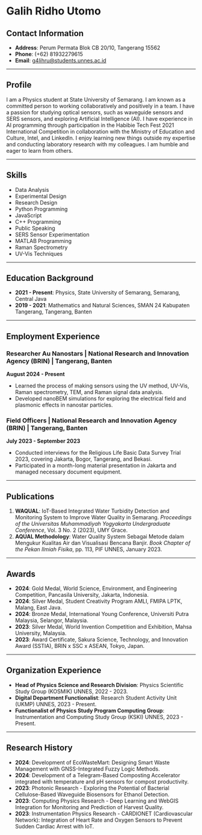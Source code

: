 # Galih Ridho Utomo

## Contact Information

- **Address**: Perum Permata Blok CB 20/10, Tangerang 15562  
- **Phone**: (+62) 81932279615  
- **Email**: [g4lihru@students.unnes.ac.id](mailto:g4lihru@students.unnes.ac.id)

---

## Profile

I am a Physics student at State University of Semarang. I am known as a committed person to working collaboratively and positively in a team. I have a passion for studying optical sensors, such as waveguide sensors and SERS sensors, and exploring Artificial Intelligence (AI). I have experience in AI programming through participation in the Habibie Tech Fest 2021 International Competition in collaboration with the Ministry of Education and Culture, Intel, and LinkedIn. I enjoy learning new things outside my expertise and conducting laboratory research with my colleagues. I am humble and eager to learn from others.

---

## Skills

- Data Analysis  
- Experimental Design  
- Research Design  
- Python Programming  
- JavaScript  
- C++ Programming  
- Public Speaking  
- SERS Sensor Experimentation  
- MATLAB Programming  
- Raman Spectrometry  
- UV-Vis Techniques  

---

## Education Background

- **2021 - Present**: Physics, State University of Semarang, Semarang, Central Java  
- **2019 - 2021**: Mathematics and Natural Sciences, SMAN 24 Kabupaten Tangerang, Tangerang, Banten  

---

## Employment Experience

### Researcher Au Nanostars | National Research and Innovation Agency (BRIN) | Tangerang, Banten
**August 2024 - Present**  
- Learned the process of making sensors using the UV method, UV-Vis, Raman spectrometry, TEM, and Raman signal data analysis.
- Developed nanoBEM simulations for exploring the electrical field and plasmonic effects in nanostar particles.

### Field Officers | National Research and Innovation Agency (BRIN) | Tangerang, Banten
**July 2023 - September 2023**  
- Conducted interviews for the Religious Life Basic Data Survey Trial 2023, covering Jakarta, Bogor, Tangerang, and Bekasi.
- Participated in a month-long material presentation in Jakarta and managed necessary document equipment.

---

## Publications

1. **WAQUAL**: IoT-Based Integrated Water Turbidity Detection and Monitoring System to Improve Water Quality in Semarang. *Proceedings of the Universitas Muhammadiyah Yogyakarta Undergraduate Conference*, Vol. 3 No. 2 (2023), UMY Grace.
2. **AQUAL Methodology**: Water Quality System Sebagai Metode dalam Mengukur Kualitas Air dan Visualisasi Bencana Banjir. *Book Chapter of the Pekan Ilmiah Fisika*, pp. 113, PIF UNNES, January 2023.

---

## Awards

- **2024**: Gold Medal, World Science, Environment, and Engineering Competition, Pancasila University, Jakarta, Indonesia.  
- **2024**: Silver Medal, Student Creativity Program AMLI, FMIPA LPTK, Malang, East Java.  
- **2024**: Bronze Medal, International Young Conference, Universiti Putra Malaysia, Selangor, Malaysia.  
- **2023**: Silver Medal, World Invention Competition and Exhibition, Mahsa University, Malaysia.  
- **2023**: Award Certificate, Sakura Science, Technology, and Innovation Award (SSTIA), BRIN x SSC x ASEAN, Tokyo, Japan.  

---

## Organization Experience

- **Head of Physics Science and Research Division**: Physics Scientific Study Group (KOSMIK) UNNES, 2022 - 2023.  
- **Digital Department Functionalist**: Research Student Activity Unit (UKMP) UNNES, 2023 - Present.  
- **Functionalist of Physics Study Program Computing Group**: Instrumentation and Computing Study Group (KSKI) UNNES, 2023 - Present.  

---

## Research History

- **2024**: Development of EcoWasteMart: Designing Smart Waste Management with GNSS-Integrated Fuzzy Logic Methods.  
- **2024**: Development of a Telegram-Based Composting Accelerator integrated with temperature and pH sensors for compost productivity.  
- **2023**: Photonic Research - Exploring the Potential of Bacterial Cellulose-Based Waveguide Biosensors for Ethanol Detection.  
- **2023**: Computing Physics Research - Deep Learning and WebGIS Integration for Monitoring and Prediction of Harvest Quality.  
- **2023**: Instrumentation Physics Research - CARDIONET (Cardiovascular Network): Integration of Heart Rate and Oxygen Sensors to Prevent Sudden Cardiac Arrest with IoT.  
